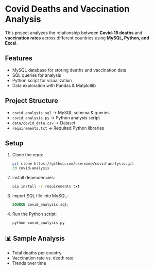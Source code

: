 # Covid Deaths and Vaccination Analysis

This project analyzes the relationship between **Covid-19 deaths** and **vaccination rates** across different countries using **MySQL, Python, and Excel**.

##  Features
- MySQL database for storing deaths and vaccination data
- SQL queries for analysis
- Python script for visualization
- Data exploration with Pandas & Matplotlib

##  Project Structure
- `covid_analysis.sql` → MySQL schema & queries
- `covid_analysis.py` → Python analysis script
- `data/covid_data.csv` → Dataset
- `requirements.txt` → Required Python libraries

##  Setup
1. Clone the repo:
   ```bash
   git clone https://github.com/username/covid-analysis.git
   cd covid-analysis
   ```
2. Install dependencies:
   ```bash
   pip install -r requirements.txt
   ```
3. Import SQL file into MySQL:
   ```sql
   SOURCE covid_analysis.sql;
   ```
4. Run the Python script:
   ```bash
   python covid_analysis.py
   ```

## 📊 Sample Analysis
- Total deaths per country
- Vaccination rate vs. death rate
- Trends over time
